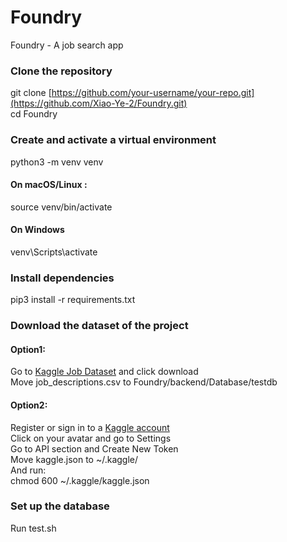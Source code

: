 # Foundry
Foundry - A job search app

### Clone the repository
git clone [https://github.com/your-username/your-repo.git](https://github.com/Xiao-Ye-2/Foundry.git)  
cd Foundry

### Create and activate a virtual environment
python3 -m venv venv  
#### On macOS/Linux :
source venv/bin/activate  
#### On Windows  
venv\Scripts\activate   

### Install dependencies
pip3 install -r requirements.txt  

### Download the dataset of the project
#### Option1:
Go to [Kaggle Job Dataset](https://www.kaggle.com/datasets/ravindrasinghrana/job-description-dataset/data) and click download  
Move job_descriptions.csv to Foundry/backend/Database/testdb
#### Option2:
Register or sign in to a [Kaggle account](https://www.kaggle.com/account/login)  
Click on your avatar and go to Settings  
Go to API section and Create New Token  
Move kaggle.json to ~/.kaggle/  
And run:  
chmod 600 ~/.kaggle/kaggle.json  

### Set up the database
Run test.sh


